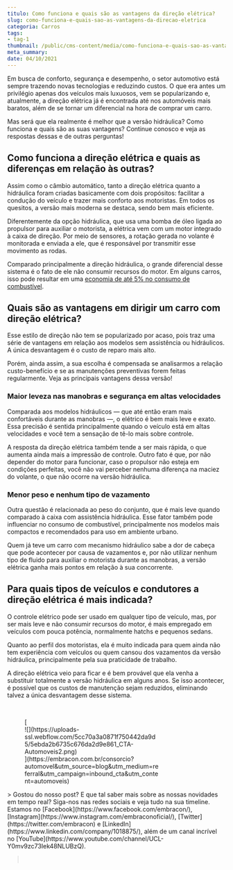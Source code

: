 ```yaml
---
titulo: Como funciona e quais são as vantagens da direção elétrica?
slug: como-funciona-e-quais-sao-as-vantagens-da-direcao-eletrica
categoria: Carros
tags:
- tag-1
thumbnail: /public/cms-content/media/como-funciona-e-quais-sao-as-vantagens-da-direcao-eletrica.jpg
meta_summary: 
date: 04/10/2021
---
```

Em busca de conforto, segurança e desempenho, o setor automotivo está sempre trazendo novas tecnologias e reduzindo custos. O que era antes um privilégio apenas dos veículos mais luxuosos, vem se popularizando e, atualmente, a direção elétrica já é encontrada até nos automóveis mais baratos, além de se tornar um diferencial na hora de comprar um carro.

Mas será que ela realmente é melhor que a versão hidráulica? Como funciona e quais são as suas vantagens? Continue conosco e veja as respostas dessas e de outras perguntas!

Como funciona a direção elétrica e quais as diferenças em relação às outras?
----------------------------------------------------------------------------

Assim como o câmbio automático, tanto a direção elétrica quanto a hidráulica foram criadas basicamente com dois propósitos: facilitar a condução do veículo e trazer mais conforto aos motoristas. Em todos os quesitos, a versão mais moderna se destaca, sendo bem mais eficiente.

Diferentemente da opção hidráulica, que usa uma bomba de óleo ligada ao propulsor para auxiliar o motorista, a elétrica vem com um motor integrado à caixa de direção. Por meio de sensores, a rotação gerada no volante é monitorada e enviada a ele, que é responsável por transmitir esse movimento as rodas.

Comparado principalmente a direção hidráulica, o grande diferencial desse sistema é o fato de ele não consumir recursos do motor. Em alguns carros, isso pode resultar em uma [economia de até 5% no consumo de combustível](https://www.terra.com.br/economia/carros-motos/meu-automovel/direcao-eletrica-diminui-consumo-de-combustivel-entenda,185500ec11a91410VgnVCM10000098cceb0aRCRD.html).

Quais são as vantagens em dirigir um carro com direção elétrica?
----------------------------------------------------------------

Esse estilo de direção não tem se popularizado por acaso, pois traz uma série de vantagens em relação aos modelos sem assistência ou hidráulicos. A única desvantagem é o custo de reparo mais alto.

Porém, ainda assim, a sua escolha é compensada se analisarmos a relação custo-benefício e se as manutenções preventivas forem feitas regularmente. Veja as principais vantagens dessa versão!

### Maior leveza nas manobras e segurança em altas velocidades

Comparada aos modelos hidráulicos — que até então eram mais confortáveis durante as manobras —, o elétrico é bem mais leve e exato. Essa precisão é sentida principalmente quando o veículo está em altas velocidades e você tem a sensação de tê-lo mais sobre controle.

A resposta da direção elétrica também tende a ser mais rápida, o que aumenta ainda mais a impressão de controle. Outro fato é que, por não depender do motor para funcionar, caso o propulsor não esteja em condições perfeitas, você não vai perceber nenhuma diferença na maciez do volante, o que não ocorre na versão hidráulica.

### Menor peso e nenhum tipo de vazamento

Outra questão é relacionada ao peso do conjunto, que é mais leve quando comparado à caixa com assistência hidráulica. Esse fator também pode influenciar no consumo de combustível, principalmente nos modelos mais compactos e recomendados para uso em ambiente urbano.

Quem já teve um carro com mecanismo hidráulico sabe a dor de cabeça que pode acontecer por causa de vazamentos e, por não utilizar nenhum tipo de fluido para auxiliar o motorista durante as manobras, a versão elétrica ganha mais pontos em relação à sua concorrente.

Para quais tipos de veículos e condutores a direção elétrica é mais indicada?
-----------------------------------------------------------------------------

O controle elétrico pode ser usado em qualquer tipo de veículo, mas, por ser mais leve e não consumir recursos do motor, é mais empregado em veículos com pouca potência, normalmente hatchs e pequenos sedans.

Quanto ao perfil dos motoristas, ela é muito indicada para quem ainda não tem experiência com veículos ou quem cansou dos vazamentos da versão hidráulica, principalmente pela sua praticidade de trabalho.

A direção elétrica veio para ficar e é bem provável que ela venha a substituir totalmente a versão hidráulica em alguns anos. Se isso acontecer, é possível que os custos de manutenção sejam reduzidos, eliminando talvez a única desvantagem desse sistema.

‍

<figure class="w-richtext-figure-type-image w-richtext-align-center" style="max-width:310px">[<div>![](https://uploads-ssl.webflow.com/5cc70a3a0871f750442da9d5/5ebda2b6735c676da2d9e861_CTA-Automoveis2.png)</div>](https://embracon.com.br/consorcio?automovel&utm_source=blog&utm_medium=referral&utm_campaign=inbound_cta&utm_content=automoveis)</figure>> Gostou do nosso post? E que tal saber mais sobre as nossas novidades em tempo real? Siga-nos nas redes sociais e veja tudo na sua timeline. Estamos no [Facebook](https://www.facebook.com/embracon/), [Instagram](https://www.instagram.com/embraconoficial/), [Twitter](https://twitter.com/embracon) e [LinkedIn](https://www.linkedin.com/company/1018875/), além de um canal incrível no [YouTube](https://www.youtube.com/channel/UCL-Y0mv9zc73Iek48NLUBzQ).

> ‍
